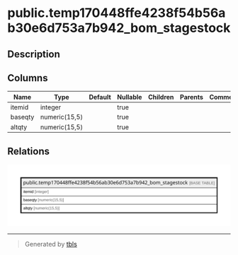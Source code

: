 # public.temp170448ffe4238f54b56ab30e6d753a7b942_bom_stagestock

## Description

## Columns

| Name | Type | Default | Nullable | Children | Parents | Comment |
| ---- | ---- | ------- | -------- | -------- | ------- | ------- |
| itemid | integer |  | true |  |  |  |
| baseqty | numeric(15,5) |  | true |  |  |  |
| altqty | numeric(15,5) |  | true |  |  |  |

## Relations

![er](public.temp170448ffe4238f54b56ab30e6d753a7b942_bom_stagestock.svg)

---

> Generated by [tbls](https://github.com/k1LoW/tbls)
